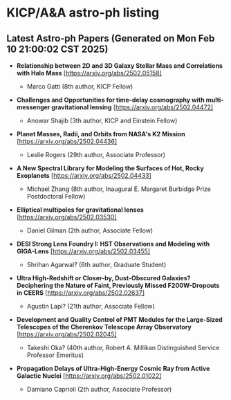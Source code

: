 # KICP/A&A astro-ph listing

## Latest Astro-ph Papers (Generated on Mon Feb 10 21:00:02 CST 2025)

- **Relationship between 2D and 3D Galaxy Stellar Mass and Correlations with Halo Mass**
[https://arxiv.org/abs/2502.05158]
  + Marco Gatti (8th author, KICP Fellow)

- **Challenges and Opportunities for time-delay cosmography with multi-messenger gravitational lensing**
[https://arxiv.org/abs/2502.04472]
  + Anowar Shajib (3th author, KICP and Einstein Fellow)

- **Planet Masses, Radii, and Orbits from NASA's K2 Mission**
[https://arxiv.org/abs/2502.04436]
  + Leslie Rogers (29th author, Associate Professor)

- **A New Spectral Library for Modeling the Surfaces of Hot, Rocky Exoplanets**
[https://arxiv.org/abs/2502.04433]
  + Michael Zhang (8th author, Inaugural E. Margaret Burbidge Prize Postdoctoral Fellow)

- **Elliptical multipoles for gravitational lenses**
[https://arxiv.org/abs/2502.03530]
  + Daniel Gilman (2th author, Associate Fellow)

- **DESI Strong Lens Foundry I: HST Observations and Modeling with GIGA-Lens**
[https://arxiv.org/abs/2502.03455]
  + Shrihan Agarwal? (6th author, Graduate Student)

- **Ultra High-Redshift or Closer-by, Dust-Obscured Galaxies? Deciphering the Nature of Faint, Previously Missed F200W-Dropouts in CEERS**
[https://arxiv.org/abs/2502.02637]
  + Agustin Lapi? (21th author, Associate Fellow)

- **Development and Quality Control of PMT Modules for the Large-Sized Telescopes of the Cherenkov Telescope Array Observatory**
[https://arxiv.org/abs/2502.02045]
  + Takeshi Oka? (40th author, Robert A. Millikan Distinguished Service Professor Emeritus)

- **Propagation Delays of Ultra-High-Energy Cosmic Ray from Active Galactic Nuclei**
[https://arxiv.org/abs/2502.01022]
  + Damiano Caprioli (2th author, Associate Professor)

